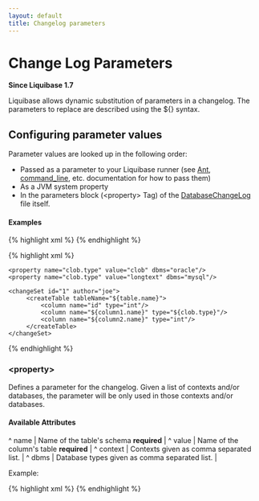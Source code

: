 ```yaml
---
layout: default
title: Changelog parameters
---
```


# Change Log Parameters #

**Since Liquibase 1.7**

Liquibase allows dynamic substitution of parameters in a changelog.  The parameters to replace are described using the ${} syntax.

## Configuring parameter values ##

Parameter values are looked up in the following order:
  - Passed as a parameter to your Liquibase runner (see [Ant](ant/index.html), [command_line](command_line.html), etc. documentation for how to pass them)
  - As a JVM system property
  - In the parameters block (&lt;property&gt; Tag) of the [DatabaseChangeLog](DatabaseChangeLog.html) file itself.

#### Examples ####

{% highlight xml %}
<createTable tableName="${table.name}">
     <column name="id" type="int"/>
     <column name="${column1.name}" type="varchar(${column1.length})"/>
     <column name="${column2.name}" type="int"/>
</createTable>
{% endhighlight %}

{% highlight xml %}
<databaseChangeLog
        xmlns="http://www.liquibase.org/xml/ns/dbchangelog"
        xmlns:xsi="http://www.w3.org/2001/XMLSchema-instance"
        xmlns:ext="http://www.liquibase.org/xml/ns/dbchangelog-ext"
        xsi:schemaLocation="http://www.liquibase.org/xml/ns/dbchangelog http://www.liquibase.org/xml/ns/dbchangelog/dbchangelog-2.0.xsd
        http://www.liquibase.org/xml/ns/dbchangelog-ext http://www.liquibase.org/xml/ns/dbchangelog/dbchangelog-ext.xsd">

    <property name="clob.type" value="clob" dbms="oracle"/>
    <property name="clob.type" value="longtext" dbms="mysql"/>

    <changeSet id="1" author="joe">
         <createTable tableName="${table.name}">
             <column name="id" type="int"/>
             <column name="${column1.name}" type="${clob.type}"/>
             <column name="${column2.name}" type="int"/>
         </createTable>
    </changeSet>
</databaseChangeLog>

{% endhighlight %}

### &lt;property&gt; ###

Defines a parameter for the changelog. Given a list of contexts and/or databases, the parameter will be only used in those contexts and/or databases.

#### Available Attributes ####

^ name  | Name of the table's schema **required**  |
^ value  | Name of the column's table **required**  |
^ context  | Contexts given as comma separated list.  |
^ dbms  | Database types given as comma separated list.  |

Example:

{% highlight xml %}
    <property name="simpleproperty" value="somevalue"/>
    <property name="clob.type" value="clob" dbms="oracle,h2"/>
    <property name="clob.type" value="longtext" dbms="mysql"/>
    <property name="myproperty" value="yes" context="common,test"/>
{% endhighlight %}
